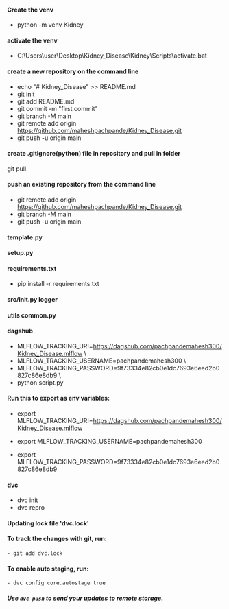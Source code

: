 #### Create the venv
- python -m venv Kidney

#### activate the venv 
- C:\Users\user\Desktop\Kidney_Disease\Kidney\Scripts\activate.bat

#### create a new repository on the command line
- echo "# Kidney_Disease" >> README.md
- git init
- git add README.md
- git commit -m "first commit"
- git branch -M main
- git remote add origin https://github.com/maheshpachpande/Kidney_Disease.git
- git push -u origin main

#### create .gitignore(python) file in repository and pull in folder
git pull

#### push an existing repository from the command line
- git remote add origin https://github.com/maheshpachpande/Kidney_Disease.git
- git branch -M main
- git push -u origin main

#### template.py

#### setup.py

#### requirements.txt
- pip install -r requirements.txt

#### src/__init__.py  logger

#### utils common.py

#### dagshub
- MLFLOW_TRACKING_URI=https://dagshub.com/pachpandemahesh300/Kidney_Disease.mlflow \
- MLFLOW_TRACKING_USERNAME=pachpandemahesh300 \
- MLFLOW_TRACKING_PASSWORD=9f73334e82cb0e1dc7693e6eed2b0827c86e8db9 \
- python script.py

#### Run this to export as env variables:
- export MLFLOW_TRACKING_URI=https://dagshub.com/pachpandemahesh300/Kidney_Disease.mlflow

- export MLFLOW_TRACKING_USERNAME=pachpandemahesh300 

- export MLFLOW_TRACKING_PASSWORD=9f73334e82cb0e1dc7693e6eed2b0827c86e8db9

#### dvc
- dvc init
- dvc repro
#### Updating lock file 'dvc.lock'

#### To track the changes with git, run:

    - git add dvc.lock

#### To enable auto staging, run:

    - dvc config core.autostage true
##### Use `dvc push` to send your updates to remote storage.




